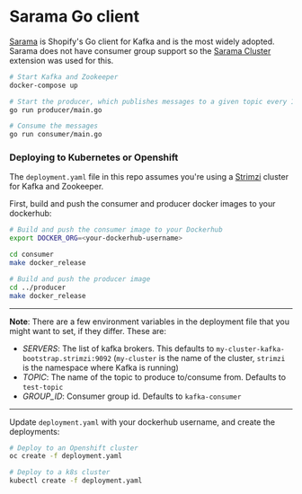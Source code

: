 # Sarama Go client

[Sarama](https://github.com/Shopify/sarama) is Shopify's Go client for Kafka and is the most widely adopted. Sarama does not have consumer group support so the [Sarama Cluster](https://github.com/bsm/sarama-cluster) extension was used for this.

```sh
# Start Kafka and Zookeeper
docker-compose up

# Start the producer, which publishes messages to a given topic every 10 seconds
go run producer/main.go

# Consume the messages
go run consumer/main.go
```

### Deploying to Kubernetes or Openshift

The `deployment.yaml` file in this repo assumes you're using a [Strimzi](http://strimzi.io/) cluster for Kafka and Zookeeper.

First, build and push the consumer and producer docker images to your dockerhub:

```sh
# Build and push the consumer image to your Dockerhub
export DOCKER_ORG=<your-dockerhub-username>

cd consumer
make docker_release

# Build and push the producer image
cd ../producer
make docker_release
```

---

**Note**: There are a few environment variables in the deployment file that you might want to set, if they differ. These are:

- _SERVERS_: The list of kafka brokers. This defaults to `my-cluster-kafka-bootstrap.strimzi:9092` (`my-cluster` is the name of the cluster, `strimzi` is the namespace where Kafka is running)
- _TOPIC_: The name of the topic to produce to/consume from. Defaults to `test-topic`
- _GROUP_ID_: Consumer group id. Defaults to `kafka-consumer`

---

Update `deployment.yaml` with your dockerhub username, and create the deployments:

```sh
# Deploy to an Openshift cluster
oc create -f deployment.yaml

# Deploy to a k8s cluster
kubectl create -f deployment.yaml
```
